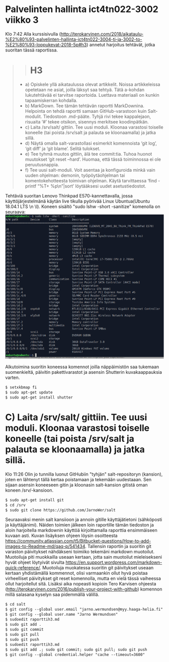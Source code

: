 # Palvelinten hallinta ict4tn022-3002 viikko 3
Klo 7:42
Alla kurssisivulla (http://terokarvinen.com/2018/aikataulu-%E2%80%93-palvelinten-hallinta-ict4tn022-3004-ti-ja-3002-to-%E2%80%93-loppukevat-2018-5p#h3) annetut harjoitus tehtävät, jotka suoritan tässä raportissa.
>>	# H3
>*	a) Opiskele yllä aikataulussa olevat artikkelit. Noissa artikkeleissa opetetaan ne asiat, joilla läksyt saa tehtyä. Tätä a-kohdan lukutehtävää ei tarvitse raportoida. Luettava materiaali on kunkin tapaamiskerran kohdalla.
>*	b) MarkDown. Tee tämän tehtävän raportti MarkDownina. Helpointa on tehdä raportti samaan GitHub-varastoon kuin Salt-modulit. Tiedostoon .md-pääte. Tyhjä rivi tekee kappalejaon, risuaita ‘#’ tekee otsikon, sisennys merkitsee koodinpätkän.
>*	c) Laita /srv/salt/ gittiin. Tee uusi moduli. Kloonaa varastosi toiselle koneelle (tai poista /srv/salt ja palauta se kloonaamalla) ja jatka sillä.
>*	d) Näytä omalla salt-varastollasi esimerkit komennoista ‘git log’, ‘git diff’ ja ‘git blame’. Selitä tulokset.
>*	e) Tee tyhmä muutos gittiin, älä tee commit:tia. Tuhoa huonot muutokset ‘git reset –hard’. Huomaa, että tässä toiminnossa ei ole peruutusnappia.
>*	f) Tee uusi salt-moduli. Voit asentaa ja konfiguroida minkä vain uuden ohjelman: demonin, työpöytäohjelman tai komentokehotteesta toimivan ohjelman. Käytä tarvittaessa ‘find -printf “%T+ %p\n”|sort’ löytääksesi uudet asetustiedostot.

Tehtäviä suoritan Lenovo Thinkpad E570-kannettavalla, jossa käyttöjärjestelmänä käytän live tikulla pyörivää Linux Ubuntua(Ubuntu 18.04.1 LTS \n \l). Koneen sisältö "sudo lshw -short -sanitize" komenolla on seuraava:
![koneen sisältö](img/Selection_001.png)

Alkutoimina suoritin koneessa komennot joilla näppäimistön saa tukemaan suomenkieltä, päivitin pakettivarastot ja asensin Shutterin kuvakaappauksia varten.
```
$ setxkbmap fi
$ sudo apt-get update
$ sudo apt-get install shutter
```

# C) Laita /srv/salt/ gittiin. Tee uusi moduli. Kloonaa varastosi toiselle koneelle (tai poista /srv/salt ja palauta se kloonaamalla) ja jatka sillä.
Klo 11:26
Olin jo tunnilla luonut GitHubiin "tyhjän" salt-repositoryn (kansion), joten en lähtenyt tällä kertaa poistamaan ja tekemään uudestaaan. Sen sijaan asensin koneeseen gitin ja kloonasin salt-kansion gitistä oman koneen /srv/-kansioon.
```
$ sudo apt-get install git
$ cd /srv
$ sudo git clone https://github.com/JarnoWer/salt
```
Seuraavaksi menin salt kansiioon ja annoin gitille käyttäjätietoni (sähköposti ja käyttäjänimi). Näiden toimien jälkeen loin raportille tämän tiedoston ja aloin harjoitella markdownin käyttöä kirjoittamalla raporttia ensimmäiseen kuvaan asti. Kuvan lisäyksen ohjeen löysin osoitteesta https://community.atlassian.com/t5/Bitbucket-questions/How-to-add-images-to-Readme-md/qaq-p/541434. Tallensin raportin ja suoritin git varaston päivitykset nähdäkseni toimiiko tekemäni markdown muotoilut. Muotoiluja piti muokkailla useaan kertaan, jotta sain muotoilut mieleisekseni hyvät ohjeet löytyivät sivulta https://en.support.wordpress.com/markdown-quick-reference/. Muotoiluja muokatessa suoritin git päivitykset useaan kertaan yhdistämällä kommennot, olisi varmaankin ollut hyvä poistaa virheelliset päivitykset git reset komennolla, mutta en vielä tässä vaiheessa ollut harjoitellut sitä. Lisäksi aika nopeasti kopioin Tero Karvisen ohjeesta (http://terokarvinen.com/2016/publish-your-project-with-github) komennon millä salasana kyselyn saa pidemmällä välillä. 
 
```
$ cd salt
$ git config --global user.email "jarno.wermundsen@myy.haaga-helia.fi"
$ git config --global user.name "Jarno Wermundsen"
$ sudoedit raporttih3.md
$ sudo git add .
$ sudo git commit
$ sudo git pull
$ sudo git push
$ sudoedit raporttih3.md
$ sudo git add .; sudo git commit; sudo git pull; sudo git push
$ git config --global credential.helper "cache --timeout=3600"
```
